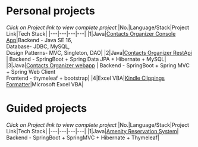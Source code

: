 # Personal projects
  *Click on Project link to view complete project* 
|No.|Language/Stack|Project Link|Tech Stack|
|---|---|---|---|
|1|Java|[Contacts Organizer Console App](https://github.com/mariojoshua/PhoneBookApp)|Backend - Java SE 16, <br> Database- JDBC, MySQL, <br>Design Patterns- MVC, Singleton, DAO|
|2|Java|[Contacts Organizer RestApi](https://github.com/mariojoshua/phone-book-restapi) | Backend - SpringBoot + Spring Data JPA + Hibernate + MySQL| 
|3|Java|[Contacts Organizer webapp](https://github.com/mariojoshua/phone-book-springmvc) | Backend - SpringBoot + Spring MVC + Spring Web Client <br>Frontend - thymeleaf + bootstrap|
|4|Excel VBA|[Kindle Clippings Formatter](https://github.com/mariojoshua/KindleClippingsFormatter)|Microsoft Excel VBA|

# Guided projects
  *Click on Project link to view complete project* 
|No.|Language/Stack|Project Link|Tech Stack|
|---|---|---|---|
|1|Java|[Amenity Reservation System](https://github.com/mariojoshua/amenity-reservation-system)| Backend - SpringBoot + SpringMVC + Hibernate + Thymeleaf|
